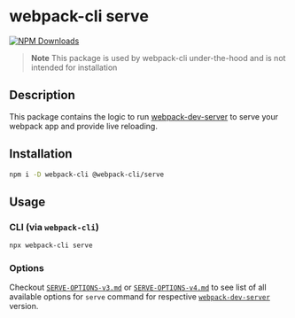 # webpack-cli serve

[![NPM Downloads][downloads]][downloads-url]

> **Note**
> This package is used by webpack-cli under-the-hood and is not intended for installation

## Description

This package contains the logic to run [webpack-dev-server](https://github.com/webpack/webpack-dev-server) to serve your webpack app and provide live reloading.

## Installation

```bash
npm i -D webpack-cli @webpack-cli/serve
```

## Usage

### CLI (via `webpack-cli`)

```bash
npx webpack-cli serve
```

### Options

Checkout [`SERVE-OPTIONS-v3.md`](https://github.com/webpack/webpack-cli/blob/master/SERVE-OPTIONS-v3.md) or [`SERVE-OPTIONS-v4.md`](https://github.com/webpack/webpack-cli/blob/master/SERVE-OPTIONS-v4.md) to see list of all available options for `serve` command for respective [`webpack-dev-server`](https://github.com/webpack/webpack-dev-server) version.

[downloads]: https://img.shields.io/npm/dm/@webpack-cli/serve.svg
[downloads-url]: https://www.npmjs.com/package/@webpack-cli/serve
